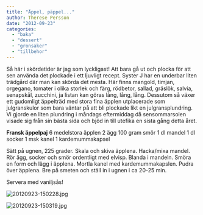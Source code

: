 ```yaml
---
title: "Äppel, päppel..."
author: Therese Persson
date: "2012-09-23"
categories: 
  - "baka"
  - "dessert"
  - "gronsaker"
  - "tillbehor"
---
```


Så här i skördetider är jag som lyckligast! Att bara gå ut och plocka för att sen använda det plockade i ett ljuvligt recept. Syster J har en underbar liten trädgård där man kan skörda det mesta. Här finns mangold, timjan, orgegano, tomater i olika storlek och färg, rödbetor, sallad, gräslök, salvia, senapskål, zucchini, ja listan kan göras lång, lång, lång. Dessutom så växer ett gudomligt äppelträd med stora fina äpplen utplacerade som julgranskulor som bara väntar på att bli plockade likt en julgransplundring. Vi gjorde en liten plundring i måndags eftermiddag då sensommarsolen visade sig från sin bästa sida och bjöd in till utefika en sista gång detta året.

**Fransk äppelpaj** 6 medelstora äpplen 2 ägg 100 gram smör 1 dl mandel 1 dl socker 1 msk kanel 1 kardemummakapsel

Sätt på ugnen, 225 grader. Skala och skiva äpplena. Hacka/mixa mandel. Rör ägg, socker och smör ordentligt med elvisp. Blanda i mandeln. Smöra en form och lägg i äpplena. Mortla kanel med kardemummakapslen. Pudra över äpplena. Bre på smeten och ställ in i ugnen i ca 20-25 min.

Servera med vaniljsås!

![20120923-150228.jpg](/static/img/20120923-150228.jpg)

![20120923-150319.jpg](/static/img/20120923-150319.jpg)
